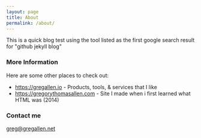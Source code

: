 ```yaml
---
layout: page
title: About
permalink: /about/
---
```


This is a quick blog test using the tool listed as the first google search result for "github jekyll blog"

### More Information

Here are some other places to check out:

* https://gregallen.io - Products, tools, & services that I like
* https://gregorythomasallen.com - Site I made when i first learned what HTML was (2014)

### Contact me

[greg@gregallen.net](mailto:greg@gregallen.net)
